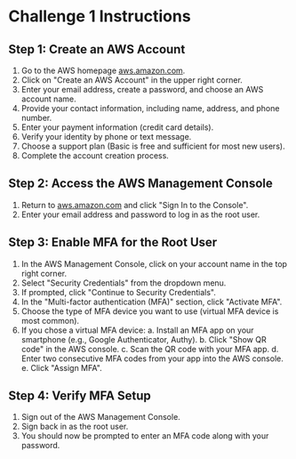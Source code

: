 # Challenge 1 Instructions

## Step 1: Create an AWS Account

1. Go to the AWS homepage [aws.amazon.com](https://aws.amazon.com/).
1. Click on "Create an AWS Account" in the upper right corner.
1. Enter your email address, create a password, and choose an AWS account name.
1. Provide your contact information, including name, address, and phone number.
1. Enter your payment information (credit card details).
1. Verify your identity by phone or text message.
1. Choose a support plan (Basic is free and sufficient for most new users).
1. Complete the account creation process.

## Step 2: Access the AWS Management Console

1. Return to [aws.amazon.com](https://aws.amazon.com/) and click "Sign In to the Console".
1. Enter your email address and password to log in as the root user.

## Step 3: Enable MFA for the Root User

1. In the AWS Management Console, click on your account name in the top right corner.
1. Select "Security Credentials" from the dropdown menu.
1. If prompted, click "Continue to Security Credentials".
1. In the "Multi-factor authentication (MFA)" section, click "Activate MFA".
1. Choose the type of MFA device you want to use (virtual MFA device is most common).
1. If you chose a virtual MFA device: a. Install an MFA app on your smartphone (e.g., Google Authenticator, Authy). b. Click "Show QR code" in the AWS console. c. Scan the QR code with your MFA app. d. Enter two consecutive MFA codes from your app into the AWS console. e. Click "Assign MFA".

## Step 4: Verify MFA Setup

1. Sign out of the AWS Management Console.
1. Sign back in as the root user.
1. You should now be prompted to enter an MFA code along with your password.
